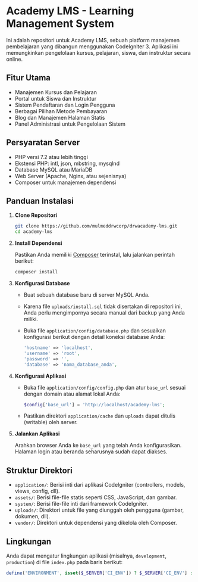 # Academy LMS - Learning Management System

Ini adalah repositori untuk Academy LMS, sebuah platform manajemen pembelajaran yang dibangun menggunakan CodeIgniter 3. Aplikasi ini memungkinkan pengelolaan kursus, pelajaran, siswa, dan instruktur secara online.

## Fitur Utama

* Manajemen Kursus dan Pelajaran
* Portal untuk Siswa dan Instruktur
* Sistem Pendaftaran dan Login Pengguna
* Berbagai Pilihan Metode Pembayaran
* Blog dan Manajemen Halaman Statis
* Panel Administrasi untuk Pengelolaan Sistem

## Persyaratan Server

* PHP versi 7.2 atau lebih tinggi
* Ekstensi PHP: intl, json, mbstring, mysqlnd
* Database MySQL atau MariaDB
* Web Server (Apache, Nginx, atau sejenisnya)
* Composer untuk manajemen dependensi

## Panduan Instalasi

1. **Clone Repositori**

   ```bash
   git clone https://github.com/mulmeddrwcorp/drwacademy-lms.git
   cd academy-lms
   ```

2. **Install Dependensi**

   Pastikan Anda memiliki [Composer](https://getcomposer.org/) terinstal, lalu jalankan perintah berikut:

   ```bash
   composer install
   ```

3. **Konfigurasi Database**

   * Buat sebuah database baru di server MySQL Anda.
   * Karena file `uploads/install.sql` tidak disertakan di repositori ini, Anda perlu mengimpornya secara manual dari backup yang Anda miliki.
   * Buka file `application/config/database.php` dan sesuaikan konfigurasi berikut dengan detail koneksi database Anda:

     ```php
     'hostname' => 'localhost',
     'username' => 'root',
     'password' => '',
     'database' => 'nama_database_anda',
     ```

4. **Konfigurasi Aplikasi**

   * Buka file `application/config/config.php` dan atur `base_url` sesuai dengan domain atau alamat lokal Anda:

     ```php
     $config['base_url'] = 'http://localhost/academy-lms';
     ```

   * Pastikan direktori `application/cache` dan `uploads` dapat ditulis (writable) oleh server.

5. **Jalankan Aplikasi**

   Arahkan browser Anda ke `base_url` yang telah Anda konfigurasikan. Halaman login atau beranda seharusnya sudah dapat diakses.

## Struktur Direktori

* `application/`: Berisi inti dari aplikasi CodeIgniter (controllers, models, views, config, dll).
* `assets/`: Berisi file-file statis seperti CSS, JavaScript, dan gambar.
* `system/`: Berisi file-file inti dari framework CodeIgniter.
* `uploads/`: Direktori untuk file yang diunggah oleh pengguna (gambar, dokumen, dll).
* `vendor/`: Direktori untuk dependensi yang dikelola oleh Composer.

## Lingkungan

Anda dapat mengatur lingkungan aplikasi (misalnya, `development`, `production`) di file `index.php` pada baris berikut:

```php
define('ENVIRONMENT', isset($_SERVER['CI_ENV']) ? $_SERVER['CI_ENV'] : 'development');
```
